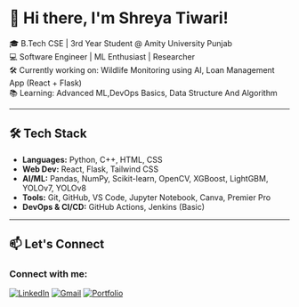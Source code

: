 # 👋 Hi there, I'm Shreya Tiwari!

🎓 B.Tech CSE | 3rd Year Student @ Amity University Punjab  
💻 Software Engineer | ML Enthusiast | Researcher  
🛠️ Currently working on: Wildlife Monitoring using AI, Loan Management App (React + Flask)  
📚 Learning: Advanced ML,DevOps Basics, Data Structure And Algorithm 


---

## 🛠️ Tech Stack
- **Languages:** Python, C++, HTML, CSS  
- **Web Dev:** React, Flask, Tailwind CSS  
- **AI/ML:** Pandas, NumPy, Scikit-learn, OpenCV, XGBoost, LightGBM, YOLOv7, YOLOv8
- **Tools:** Git, GitHub, VS Code, Jupyter Notebook, Canva, Premier Pro
- **DevOps & CI/CD:** GitHub Actions, Jenkins (Basic)

---



## 📫 Let's Connect
### Connect with me:

[![LinkedIn](https://img.shields.io/badge/LinkedIn-blue?style=for-the-badge&logo=linkedin&logoColor=white)](https://linkedin.com/in/shreya-tiwari18)
[![Gmail](https://img.shields.io/badge/Gmail-red?style=for-the-badge&logo=gmail&logoColor=white)](mailto:shreyat1818@gmail.com)
[![Portfolio](https://img.shields.io/badge/Portfolio-000?style=for-the-badge&logo=firefox&logoColor=white)](https://your-portfolio-link.com)

<!---
shreyat81/shreyat81 is a ✨ special ✨ repository because its `README.md` (this file) appears on your GitHub profile.
You can click the Preview link to take a look at your changes.
--->

